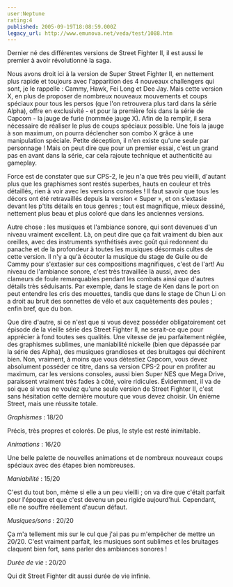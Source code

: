 ```yaml
---
user:Neptune
rating:4
published: 2005-09-19T18:08:59.000Z
legacy_url: http://www.emunova.net/veda/test/1088.htm
---
```

Dernier né des différentes versions de Street Fighter II, il est aussi le premier à avoir révolutionné la saga.  

  

Nous avons droit ici à la version de Super Street Fighter II, en nettement plus rapide et toujours avec l'apparition des 4 nouveaux challengers qui sont, je le rappelle : Cammy, Hawk, Fei Long et Dee Jay. Mais cette version X, en plus de proposer de nombreux nouveaux mouvements et coups spéciaux pour tous les persos (que l'on retrouvera plus tard dans la série Alpha), offre en exclusivité - et pour la première fois dans la série de Capcom - la jauge de furie (nommée jauge X). Afin de la remplir, il sera nécessaire de réaliser le plus de coups spéciaux possible. Une fois la jauge à son maximum, on pourra déclencher son combo X grâce à une manipulation spéciale. Petite déception, il n'en existe qu'une seule par personnage ! Mais on peut dire que pour un premier essai, c'est un grand pas en avant dans la série, car cela rajoute technique et authenticité au gameplay.  

  

Force est de constater que sur CPS-2, le jeu n'a que très peu vieilli, d'autant plus que les graphismes sont restés superbes, hauts en couleur et très détaillés, rien à voir avec les versions consoles ! Il faut savoir que tous les décors ont été retravaillés depuis la version « Super », et on s'extasie devant les p'tits détails en tous genres ; tout est magnifique, mieux dessiné, nettement plus beau et plus coloré que dans les anciennes versions.  

  

Autre chose : les musiques et l'ambiance sonore, qui sont devenues d'un niveau vraiment excellent. Là, on peut dire que ça fait vraiment du bien aux oreilles, avec des instruments synthétisés avec goût qui redonnent du panache et de la profondeur à toutes les musiques désormais cultes de cette version. Il n'y a qu'à écouter la musique du stage de Guile ou de Cammy pour s'extasier sur ces compositions magnifiques, c'est de l'art! Au niveau de l'ambiance sonore, c'est très travaillée là aussi, avec des clameurs de foule remarquables pendant les combats ainsi que d'autres détails très séduisants. Par exemple, dans le stage de Ken dans le port on peut entendre les cris des mouettes, tandis que dans le stage de Chun Li on a droit au bruit des sonnettes de vélo et aux caquètements des poules ; enfin bref, que du bon.  

  

Que dire d'autre, si ce n'est que si vous devez posséder obligatoirement cet épisode de la vieille série des Street Fighter II, ne serait-ce que pour apprécier à fond toutes ses qualités. Une vitesse de jeu parfaitement réglée, des graphismes sublimes, une maniabilité nickelle (bien que dépassée par la série des Alpha), des musiques grandioses et des bruitages qui déchirent bien. Non, vraiment, à moins que vous détestiez Capcom, vous devez absolument posséder ce titre, dans sa version CPS-2 pour en profiter au maximum, car les versions consoles, aussi bien Super NES que Mega Drive, paraissent vraiment très fades à côté, voire ridicules. Évidemment, il va de soi que si vous ne voulez qu'une seule version de Street Fighter II, c'est sans hésitation cette dernière mouture que vous devez choisir. Un énième Street, mais une réussite totale.  

  

  

  

_Graphismes_ : 18/20  

Précis, très propres et colorés. De plus, le style est resté inimitable.  

  

_Animations_ : 16/20  

Une belle palette de nouvelles animations et de nombreux nouveaux coups spéciaux avec des étapes bien nombreuses.  

  

_Maniabilité_ : 15/20  

C'est du tout bon, même si elle a un peu vieilli ; on va dire que c'était parfait pour l'époque et que c'est devenu un peu rigide aujourd'hui. Cependant, elle ne souffre réellement d'aucun défaut.  

  

_Musiques/sons_ : 20/20  

Ça m'a tellement mis sur le cul que j'ai pas pu m'empêcher de mettre un 20/20\. C'est vraiment parfait, les musiques sont sublimes et les bruitages claquent bien fort, sans parler des ambiances sonores !  

  

_Durée de vie_ : 20/20  

Qui dit Street Fighter dit aussi durée de vie infinie.